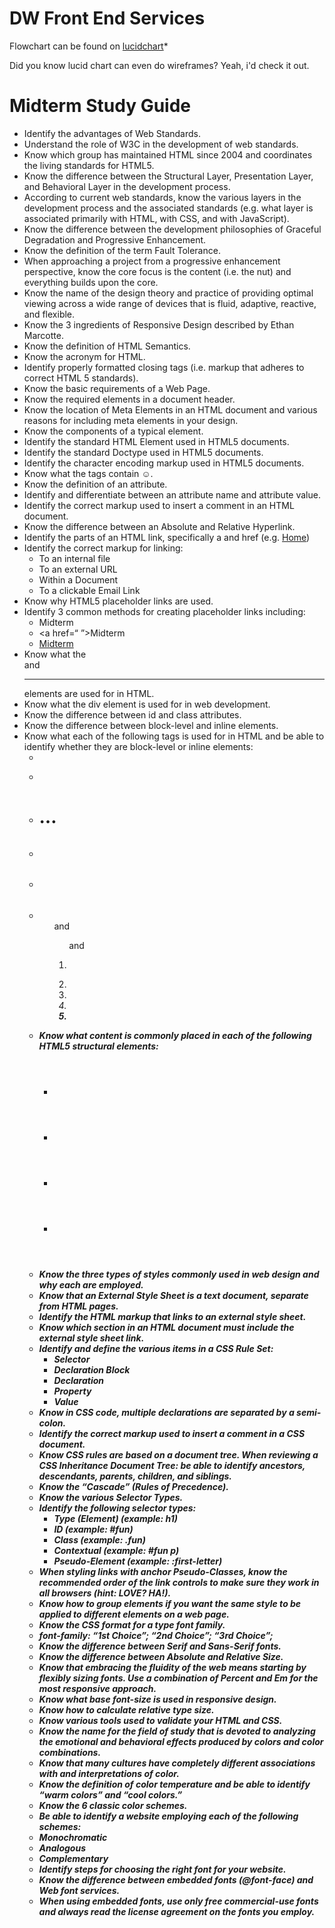 DW Front End Services
==========

Flowchart can be found on [lucidchart](https://www.lucidchart.com)*

Did you know lucid chart can even do wireframes? Yeah, i'd check it out. 

Midterm Study Guide
========

* Identify the advantages of Web Standards.
* Understand the role of W3C in the development of web standards.
* Know which group has maintained HTML since 2004 and coordinates the living standards for HTML5.
* Know the difference between the Structural Layer, Presentation Layer, and Behavioral Layer in the development process.
* According to current web standards, know the various layers in the development process and the associated standards (e.g. what layer is associated primarily with HTML, with CSS, and with JavaScript). 
* Know the difference between the development philosophies of Graceful Degradation and Progressive Enhancement.
* Know the definition of the term Fault Tolerance.
* When approaching a project from a progressive enhancement perspective, know the core focus is the content (i.e. the nut) and everything builds upon the core.
* Know the name of the design theory and practice of providing optimal viewing across a wide range of devices that is fluid, adaptive, reactive, and flexible.
* Know the 3 ingredients of Responsive Design described by Ethan Marcotte.
* Know the definition of HTML Semantics. 
* Know the acronym for HTML.
* Identify properly formatted closing tags (i.e. markup that adheres to correct HTML 5 standards).
* Know the basic requirements of a Web Page.
* Know the required elements in a document header.
* Know the location of Meta Elements in an HTML document and various reasons for including meta elements in your design.
* Know the components of a typical element.
* Identify the standard HTML Element used in HTML5 documents.
* Identify the standard Doctype used in HTML5 documents.
* Identify the character encoding markup used in HTML5 documents.
* Know what the <body>  </body> tags contain ☺.
* Know the definition of an attribute.
* Identify and differentiate between an attribute name and attribute value.
* Identify the correct markup used to insert a comment in an HTML document.
* Know the difference between an Absolute and Relative Hyperlink.
* Identify the parts of an HTML link, specifically a and href (e.g. <a href=“index.html”>Home</a>)
* Identify the correct markup for linking:
  + To an internal file
  + To an external URL
  + Within a Document
  + To a clickable Email Link
* Know why HTML5 placeholder links are used.
* Identify 3 common methods for creating placeholder links including:
  + <a>Midterm</a>
  + <a href=“  ”>Midterm</a>
  + <a href=“#”>Midterm</a>
* Know what the <br> and <hr> elements are used for in HTML.
* Know what the div element is used for in web development.
* Know the difference between id and class attributes.
* Know the difference between block-level and inline elements.
* Know what each of the following tags is used for in HTML and be able to identify whether they are block-level or inline elements:
  + <abbr> 
  + <p>
  + <h1>…<h6>
  + <div>
  + <address>
  + <ul> and <ol> and <dl>
  + <blockquote>
  + <cite>
  + <em>
  + <strong>
  + <span>
* Know what content is commonly placed in each of the following HTML5 structural elements:
  + <header>
  + <hgroup>
  + <footer>
  + <nav>
* Know the three types of styles commonly used in web design and why each are employed.
* Know that an External Style Sheet is a text document, separate from HTML pages.
* Identify the HTML markup that links to an external style sheet.
* Know which section in an HTML document must include the external style sheet link.
* Identify and define the various items in a CSS Rule Set:
  + Selector
  + Declaration Block
  + Declaration
  + Property
  + Value
* Know in CSS code, multiple declarations are separated by a semi-colon.
* Identify the correct markup used to insert a comment in a CSS document.
* Know CSS rules are based on a document tree.  When reviewing a CSS Inheritance Document Tree:  be able to identify ancestors, descendants, parents, children, and siblings.
* Know the “Cascade” (Rules of Precedence).
* Know the various Selector Types.
* Identify the following selector types:
  + Type (Element)	(example:  h1)
  + ID	(example:  #fun)
  + Class	(example:  .fun)
  + Contextual	(example:  #fun p)
  + Pseudo-Element	(example:  :first-letter)
* When styling links with anchor Pseudo-Classes, know the recommended order of the link controls to make sure they work in all browsers (hint:  LOVE? HA!).
* Know how to group elements if you want the same style to be applied to different elements on a web page.
* Know the CSS format for a type font family.
* font-family: “1st Choice”; “2nd Choice”; “3rd Choice”;
* Know the difference between Serif and Sans-Serif fonts.
* Know the difference between Absolute and Relative Size.
* Know that embracing the fluidity of the web means starting by flexibly sizing fonts. Use a combination of Percent and Em for the most responsive approach.  
* Know what base font-size is used in responsive design.
* Know how to calculate relative type size.
* Know various tools used to validate your HTML and CSS.
* Know the name for the field of study that is devoted to analyzing the emotional and behavioral effects produced by colors and color combinations.
* Know that many cultures have completely different associations with and interpretations of color.
* Know the definition of color temperature and be able to identify “warm colors” and “cool colors.”
* Know the 6 classic color schemes.
* Be able to identify a website employing each of the following schemes:
* Monochromatic
* Analogous
* Complementary
* Identify steps for choosing the right font for your website.
* Know the difference between embedded fonts (@font-face) and Web font services.
* When using embedded fonts, use only free commercial-use fonts and always read the license agreement on the fonts you employ.

